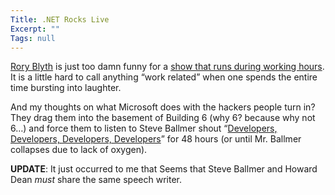 ```yaml
---
Title: .NET Rocks Live
Excerpt: ""
Tags: null
---
```

<div>
<p><span><a href="http://neopoleon.com/blog/" target=_blank>Rory Blyth</a> is just too damn funny for a <a href="http://www.franklins.net/dotnetrocks/" target=_blank>show that runs during working hours</a>. It is a little hard to call anything &#8220;work related&#8221; when one spends the entire time bursting into laughter.</span></p>
<p><span>And my thoughts on what Microsoft does with the hackers people turn in? They drag them into the basement of Building 6 (why 6? because why not 6&#8230;) and force them to&nbsp;listen to Steve Ballmer shout &#8220;<a href="http://www.ntk.net/media/developers.mpg" target=_blank>Developers, Developers, Developers, Developers</a>&#8221; for 48 hours (or until Mr. Ballmer collapses due to lack of oxygen).</span></p>
<p><span><strong>UPDATE</strong>: It just occurred to me that&nbsp;Seems that Steve Ballmer and Howard Dean <em>must</em> share the same speech writer.</span></p></div>
